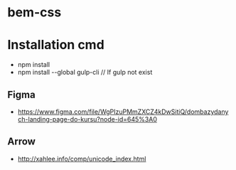 # bem-css

# Installation cmd
- npm install
- npm install --global gulp-cli // If gulp not exist
## Figma
- https://www.figma.com/file/WgPIzuPMmZXCZ4kDwSitiQ/dombazydanych-landing-page-do-kursu?node-id=645%3A0
## Arrow
- http://xahlee.info/comp/unicode_index.html